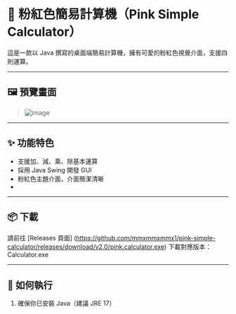 # 🎀 粉紅色簡易計算機（Pink Simple Calculator）

這是一款以 Java 撰寫的桌面端簡易計算機，擁有可愛的粉紅色視覺介面，支援四則運算。

---
## 🖼️ 預覽畫面

> ![image](https://github.com/user-attachments/assets/1661af3f-90b4-4aae-b0c3-fd9f7d9d6389)

---

## ✨ 功能特色

- 支援加、減、乘、除基本運算
- 採用 Java Swing 開發 GUI
- 粉紅色主題介面，介面簡潔清晰
- 
---
## 📦 下載

請前往 [Releases 頁面]
(https://github.com/mmxmmxmmx1/pink-simple-calculator/releases/download/v2.0/pink.calculator.exe) 
下載對應版本：Calculator.exe

---

## 🚀 如何執行

1. 確保你已安裝 Java（建議 JRE 17）
